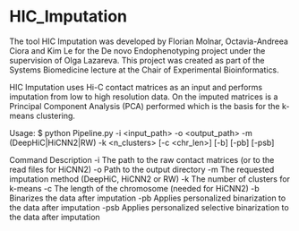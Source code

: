 # HIC_Imputation


The tool HIC Imputation was developed by Florian Molnar, Octavia-Andreea Ciora and Kim Le for the De novo Endophenotyping project under the supervision of Olga Lazareva. This project was created as part of the Systems Biomedicine lecture at the Chair of Experimental Bioinformatics.

HIC Imputation uses Hi-C contact matrices as an input and performs imputation from low to high resolution data. On the imputed matrices is a Principal Component Analysis (PCA) performed which is the basis for the k-means clustering. 


Usage:
$ python Pipeline.py -i <input_path> -o <output_path>
  -m (DeepHiC|HiCNN2|RW) -k <n_clusters> [-c <chr_len>]
  [-b] [-pb] [-psb]
  
 Command  Description
  -i       The path to the raw contact matrices (or to the read files for HiCNN2)
  -o       Path to the output directory
  -m       The requested imputation method (DeepHiC, HiCNN2 or RW)
  -k       The number of clusters for k-means
  -c       The length of the chromosome (needed for HiCNN2)
  -b       Binarizes the data after imputation
  -pb      Applies personalized binarization to the data after imputation
  -psb     Applies personalized selective binarization to the data after imputation 
